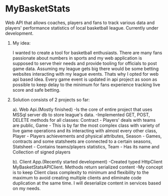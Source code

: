 # MyBasketStats
Web API that allows coaches, players and fans to track various data and players' performance statistics of local basketball league.  Currently under development.

1. My idea:
   
   I wanted to create a tool for basketball enthusiasts. There are many fans passionate about numbers in sports and my
   web application is supposed to serve their needs and provide tooling for officials to post game data. Assuming
   my league gets big there would be some betting websites interacting with my league events. Thats why I opted for
   web api based idea. Every game event is updated in api project as soon as possible to keep delay to the minimum for
   fans experience tracking live score and safe betting.

2. Solution consists of 2 projects so far:
 
   a). Web Api.(Mostly finished)
    -Is the core of entire project that uses MSSql server db to store league's data.
    -Implemented GET, POST, DELETE methods for all classes:
    Contract - Players' deals with teams are public,
    Game - This is by far the most complex class with variety of live game operations and its interacting with almost every other class,
    Player - Players achievements and physical attributes,
    Season - Games, contracts and some statsheets are connected to a certain seasons,
    Statsheet - Contains teams/players statistics,
    Team - Has its name and Collection of signed players

   b). Client App.(Recently started development)
    -Created typed HttpClient MyBasketStatsAPIClient. Methods return serialized content
    -My concept is to keep Client class complexity to minimum and flexibility to the maximum to avoid creating multiple clients and eliminate code duplication at the same time. I will deserialize content in services based on my needs.
